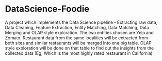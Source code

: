 # DataScience-Foodie
A project which implements the Data Science pipeline - Extracting raw data, Data Cleaning, Feature Extraction, Entity Matching, Data Matching, Data Merging and OLAP style exploration. The two entities chosen are Yelp and Zomato. Restaurant data from the same localities will be extracted from both sites and similar restaurants will be merged into one big table. OLAP style exploration will be done on that table to find out the insights from the collected data (Eg, Which is the most highly rated restaurant in California)
